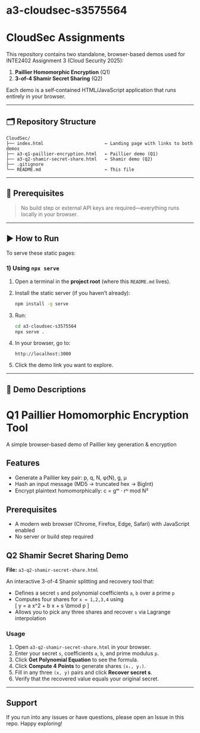 # a3-cloudsec-s3575564
# CloudSec Assignments

This repository contains two standalone, browser-based demos used for INTE2402 Assignment 3 (Cloud Security 2025):  

1. **Paillier Homomorphic Encryption** (Q1)  
2. **3-of-4 Shamir Secret Sharing** (Q2)  

Each demo is a self‑contained HTML/JavaScript application that runs entirely in your browser.

---

## 🗂️ Repository Structure

```
CloudSec/
├── index.html                       ← Landing page with links to both demos
├── a3-q1-paillier-encryption.html   ← Paillier demo (Q1)
├── a3-q2-shamir-secret-share.html   ← Shamir demo (Q2)
├── .gitignore
└── README.md                        ← This file
```

---

## 🔧 Prerequisites

> No build step or external API keys are required—everything runs locally in your browser.

---

## ▶️ How to Run

To serve these static pages:

### 1) Using `npx serve`

1. Open a terminal in the **project root** (where this `README.md` lives).
2. Install the static server (if you haven’t already):

   ```bash
   npm install -g serve
   ```
3. Run:

   ```bash
   cd a3-cloudsec-s3575564
   npx serve .
   ```
3. In your browser, go to:

   ```
   http://localhost:3000
   ```
4. Click the demo link you want to explore.

---

## 📄 Demo Descriptions

# Q1 Paillier Homomorphic Encryption Tool

A simple browser-based demo of Paillier key generation & encryption

## Features

- Generate a Paillier key pair: p, q, N, φ(N), g, μ  
- Hash an input message (MD5 → truncated hex → BigInt)  
- Encrypt plaintext homomorphically: c = gᵐ · rᴺ mod N²  

## Prerequisites

- A modern web browser (Chrome, Firefox, Edge, Safari) with JavaScript enabled  
- No server or build step required

## Q2 Shamir Secret Sharing Demo

**File:** `a3-q2-shamir-secret-share.html`

An interactive 3-of-4 Shamir splitting and recovery tool that:

- Defines a secret `s` and polynomial coefficients `a`, `b` over a prime `p`  
- Computes four shares for `x = 1,2,3,4` using  
  \[
    y = a x^2 + b x + s \bmod p
  \]
- Allows you to pick any three shares and recover `s` via Lagrange interpolation  

### Usage

1. Open `a3-q2-shamir-secret-share.html` in your browser.  
2. Enter your secret `s`, coefficients `a`, `b`, and prime modulus `p`.  
3. Click **Get Polynomial Equation** to see the formula.  
4. Click **Compute 4 Points** to generate shares `(xᵢ, yᵢ)`.  
5. Fill in any three `(x, y)` pairs and click **Recover secret s**.  
6. Verify that the recovered value equals your original secret.

---

##  Support

If you run into any issues or have questions, please open an Issue in this repo. Happy exploring!
